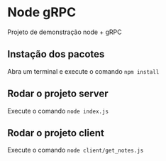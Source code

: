 # Node gRPC

Projeto de demonstração node + gRPC

## Instação dos pacotes
Abra um terminal e execute o comando `npm install` 

## Rodar o projeto server
Execute o comando `node index.js`

## Rodar o projeto client
Execute o comando `node client/get_notes.js`